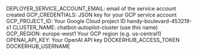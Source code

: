 DEPLOYER_SERVICE_ACCOUNT_EMAIL: email of the service account created
GCP_CREDENTIALS: JSON key for your GCP service account
GCP_PROJECT_ID: Your Google Cloud project ID   handy-boulevard-453219-s1
CLUSTER_NAME: chatbot-autopilot-cluster (use this name)
GCP_REGION: europe-west1 Your GCP region (e.g. us-central1)
OPENAI_API_KEY: Your OpenAI API key
DOCKERHUB_ACCESS_TOKEN
DOCKERHUB_USERNAME